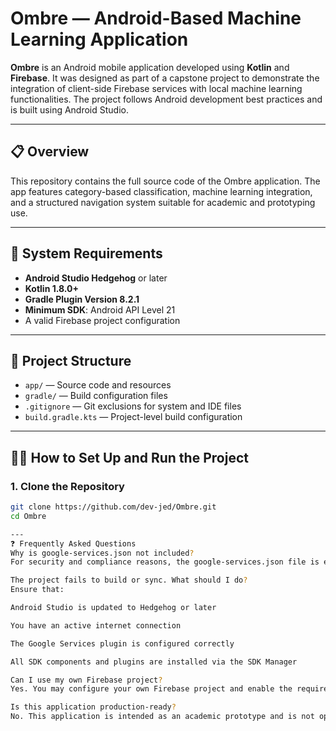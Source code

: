 # Ombre — Android-Based Machine Learning Application

**Ombre** is an Android mobile application developed using **Kotlin** and **Firebase**. It was designed as part of a capstone project to demonstrate the integration of client-side Firebase services with local machine learning functionalities. The project follows Android development best practices and is built using Android Studio.

---

## 📋 Overview

This repository contains the full source code of the Ombre application. The app features category-based classification, machine learning integration, and a structured navigation system suitable for academic and prototyping use.

---

## 🔧 System Requirements

- **Android Studio Hedgehog** or later
- **Kotlin 1.8.0+**
- **Gradle Plugin Version 8.2.1**
- **Minimum SDK**: Android API Level 21
- A valid Firebase project configuration

---

## 📂 Project Structure

- `app/` — Source code and resources
- `gradle/` — Build configuration files
- `.gitignore` — Git exclusions for system and IDE files
- `build.gradle.kts` — Project-level build configuration

---

## 🧑‍💻 How to Set Up and Run the Project

### 1. Clone the Repository

```bash
git clone https://github.com/dev-jed/Ombre.git
cd Ombre

--- 
❓ Frequently Asked Questions
Why is google-services.json not included?
For security and compliance reasons, the google-services.json file is excluded from the public repository. It contains private configuration credentials specific to your Firebase project. Each developer must generate their own file via the Firebase Console.

The project fails to build or sync. What should I do?
Ensure that:

Android Studio is updated to Hedgehog or later

You have an active internet connection

The Google Services plugin is configured correctly

All SDK components and plugins are installed via the SDK Manager

Can I use my own Firebase project?
Yes. You may configure your own Firebase project and enable the required services (such as Firestore or Authentication). Ensure that your google-services.json is up to date and correctly placed in the app/ directory.

Is this application production-ready?
No. This application is intended as an academic prototype and is not optimized for production deployment.
